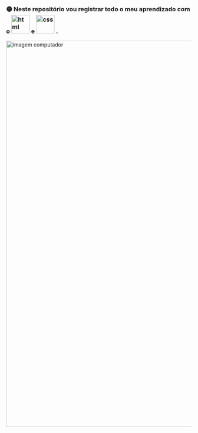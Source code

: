 
### 🟡 Neste repositório vou registrar todo o meu aprendizado com o  <img aligh="centeer" alt="html" height="50" widht="50" src="https://cdn.jsdelivr.net/gh/devicons/devicon@latest/icons/html5/html5-original.svg"/> e <img aligh="LEFT" alt="css" height="50" widht="50" src="https://cdn.jsdelivr.net/gh/devicons/devicon@latest/icons/css3/css3-original.svg"/> .



<img  width="1050" src="https://th.bing.com/th/id/OIG4.puV_a9srQUAGhStTDmIG?w=1024&h=1024&rs=1&pid=ImgDetMain" alt="imagem computador ">

